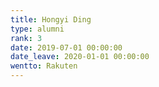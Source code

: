```yaml
---
title: Hongyi Ding
type: alumni
rank: 3
date: 2019-07-01 00:00:00
date_leave: 2020-01-01 00:00:00
wentto: Rakuten
---
```

